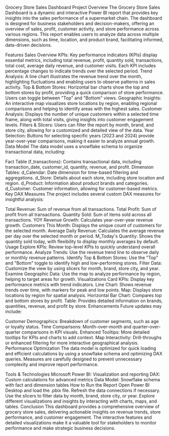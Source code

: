 Grocery Store Sales Dashboard
Project Overview
The Grocery Store Sales Dashboard is a dynamic and interactive Power BI report that provides key insights into the sales performance of a supermarket chain. The dashboard is designed for business stakeholders and decision-makers, offering an overview of sales, profit, customer activity, and store performance across various regions. This report enables users to analyze data across multiple dimensions, such as time, location, and product brand, facilitating informed, data-driven decisions.

Features
Sales Overview KPIs: Key performance indicators (KPIs) display essential metrics, including total revenue, profit, quantity sold, transactions, total cost, average daily revenue, and customer visits. Each KPI includes percentage changes to indicate trends over the selected period.
Trend Analysis: A line chart illustrates the revenue trend over the month, highlighting fluctuations and enabling users to observe patterns in sales activity.
Top & Bottom Stores: Horizontal bar charts show the top and bottom stores by profit, providing a quick comparison of store performance. Users can toggle between "Top" and "Bottom" views.
Geographic Insights: An interactive map visualizes store locations by region, enabling regional comparisons and helping to identify areas with the highest sales.
Customer Analysis: Displays the number of unique customers within a selected time frame, along with total visits, giving insights into customer engagement levels.
Filters & Slicers: Users can filter the report by month, brand, and store city, allowing for a customized and detailed view of the data.
Year Selection: Buttons for selecting specific years (2023 and 2024) provide year-over-year comparisons, making it easier to analyze annual growth.
Data Model
The data model uses a snowflake schema to organize transactional data, including:

Fact Table (f_transactions): Contains transactional data, including transaction_date, customer_id, quantity, revenue, and profit.
Dimension Tables:
d_Calendar: Date dimension for time-based filtering and aggregations.
d_Store: Details about each store, including store location and region.
d_Product: Information about product brands and categories.
d_Customer: Customer information, allowing for customer-based metrics.
Key DAX Measures
The project includes several custom DAX measures for insightful analysis:

Total Revenue: Sum of revenue from all transactions.
Total Profit: Sum of profit from all transactions.
Quantity Sold: Sum of items sold across all transactions.
YOY Revenue Growth: Calculates year-over-year revenue growth.
Customers This Month: Displays the unique count of customers for the selected month.
Average Daily Revenue: Calculates the average revenue per day over the selected month or period.
M_Today's Quantity: Shows the quantity sold today, with flexibility to display monthly averages by default.
Usage
Explore KPIs: Review top-level KPIs to quickly understand overall performance.
Analyze Trends: Use the revenue trend line to observe daily or monthly revenue patterns.
Identify Top & Bottom Stores: Use the "Top" and "Bottom" toggle to identify high and low-performing stores.
Filter Data: Customize the view by using slicers for month, brand, store city, and year.
Examine Geographic Data: Use the map to analyze performance by region, helping to target areas for growth.
Visualizations
Card KPIs: Display key performance metrics with trend indicators.
Line Chart: Shows revenue trends over time, with markers for peak and low points.
Map: Displays store locations by region for spatial analysis.
Horizontal Bar Chart: Compares top and bottom stores by profit.
Table: Provides detailed information on brands, quantities, revenue, and profit by store.
Enhancements
Future updates may include:

Customer Demographics: Breakdown of customer segments, such as age or loyalty status.
Time Comparisons: Month-over-month and quarter-over-quarter comparisons in KPI visuals.
Enhanced Tooltips: More detailed tooltips for KPIs and charts to add context.
Map Interactivity: Drill-throughs or enhanced filtering for more interactive geographical analysis.
Performance Optimization
The data model is optimized for quick loading and efficient calculations by using a snowflake schema and optimizing DAX queries. Measures are carefully designed to prevent unnecessary complexity and improve report performance.

Tools & Technologies
Microsoft Power BI: Visualization and reporting
DAX: Custom calculations for advanced metrics
Data Model: Snowflake schema with fact and dimension tables
How to Run the Report
Open Power BI Desktop and load the .pbix file.
Refresh the data connections if necessary.
Use the slicers to filter data by month, brand, store city, or year.
Explore different visualizations and insights by interacting with charts, maps, and tables.
Conclusion
This dashboard provides a comprehensive overview of grocery store sales, delivering actionable insights on revenue trends, store performance, and customer engagement. The interactive features and detailed visualizations make it a valuable tool for stakeholders to monitor performance and make strategic business decisions.
